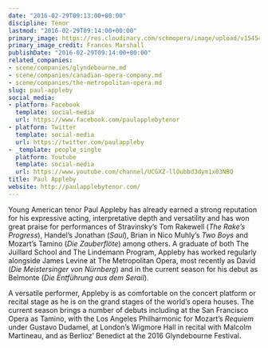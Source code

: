 ```yaml
---
date: "2016-02-29T09:13:00+00:00"
discipline: Tenor
lastmod: "2016-02-29T09:14:00+00:00"
primary_image: https://res.cloudinary.com/schmopera/image/upload/v1545409169/media/webhook-uploads/1456737058799/2016-02-29---Paul-Appleby.jpg.jpg
primary_image_credit: Frances Marshall
publishDate: "2016-02-29T09:14:00+00:00"
related_companies:
- scene/companies/glyndebourne.md
- scene/companies/canadian-opera-company.md
- scene/companies/the-metropolitan-opera.md
slug: paul-appleby
social_media:
- platform: Facebook
  template: social-media
  url: https://www.facebook.com/paulapplebytenor
- platform: Twitter
  template: social-media
  url: https://twitter.com/paulappleby
- _template: people_single
  platform: Youtube
  template: social-media
  url: https://www.youtube.com/channel/UCGXZ-llOubbd3dym1x03NBQ
title: Paul Appleby
website: http://paulapplebytenor.com/
---
```


Young American tenor Paul Appleby has already earned a strong reputation for his expressive acting, interpretative depth and versatility and has won great praise for performances of Stravinsky’s Tom Rakewell (*The Rake’s Progress*), Handel’s Jonathan (*Saul*), Brian in Nico Muhly’s *Two Boys* and Mozart’s Tamino (*Die Zauberflöte*) among others. A graduate of both The Juillard School and The Lindemann Program, Appleby has worked regularly alongside James Levine at The Metropolitan Opera, most recently as David (*Die Meistersinger von Nürnberg*) and in the current season for his debut as Belmonte (*Die Entführung aus dem Serail*).

A versatile performer, Appleby is as comfortable on the concert platform or recital stage as he is on the grand stages of the world’s opera houses. The current season brings a number of debuts including at the San Francisco Opera as Tamino, with the Los Angeles Philharmonic for Mozart’s *Requiem* under Gustavo Dudamel, at London’s Wigmore Hall in recital with Malcolm Martineau, and as Berlioz’ Benedict at the 2016 Glyndebourne Festival.
